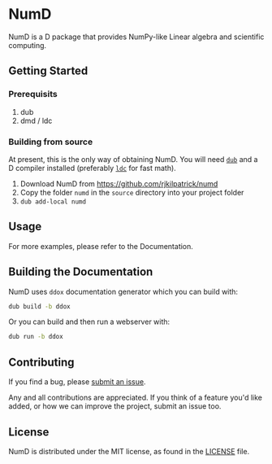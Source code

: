 # NumD

NumD is a D package that provides NumPy-like Linear algebra and scientific computing.

## Getting Started

### Prerequisits

1. dub
1. dmd / ldc

### Building from source

At present, this is the only way of obtaining NumD.
You will need [`dub`]() and a D compiler installed (preferably [`ldc`]() for fast math).

1. Download NumD from <https://github.com/rjkilpatrick/numd>
1. Copy the folder `numd` in the `source` directory into your project folder
1. `dub add-local numd`

## Usage

For more examples, please refer to the Documentation.

## Building the Documentation

NumD uses `ddox` documentation generator which you can build with:

``` sh
dub build -b ddox
```

Or you can build and then run a webserver with:

``` sh
dub run -b ddox
```

## Contributing

If you find a bug, please [submit an issue](https://github.com/rjkilpatrick/numd/issues).

Any and all contributions are appreciated.
If you think of a feature you'd like added, or how we can improve the project, submit an issue too.

## License

NumD is distributed under the MIT license, as found in the [LICENSE](LICENSE) file.
